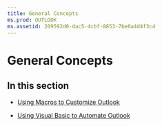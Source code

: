 ```yaml
---
title: General Concepts
ms.prod: OUTLOOK
ms.assetid: 209592d0-dac5-4cbf-8853-7be0a4d4f3c4
---
```



# General Concepts

## In this section


-  [Using Macros to Customize Outlook](using-macros-to-customize-outlook.md)
    
-  [Using Visual Basic to Automate Outlook](using-visual-basic-to-automate-outlook.md)
    


